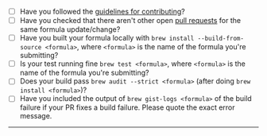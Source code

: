 - [ ] Have you followed the [guidelines for contributing](https://github.com/Homebrew/linuxbrew-core/blob/HEAD/CONTRIBUTING.md)?
- [ ] Have you checked that there aren't other open [pull requests](https://github.com/Homebrew/linuxbrew-core/pulls) for the same formula update/change?
- [ ] Have you built your formula locally with `brew install --build-from-source <formula>`, where `<formula>` is the name of the formula you're submitting?
- [ ] Is your test running fine `brew test <formula>`, where `<formula>` is the name of the formula you're submitting?
- [ ] Does your build pass `brew audit --strict <formula>` (after doing `brew install <formula>`)?
- [ ] Have you included the output of `brew gist-logs <formula>` of the build failure if your PR fixes a build failure. Please quote the exact error message.

-----
